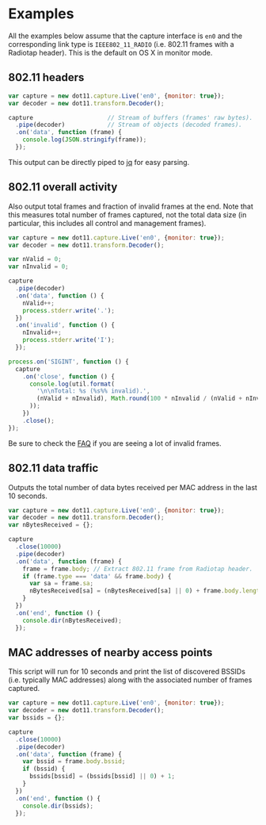 # Examples


All the examples below assume that the capture interface is `en0` and the
corresponding link type is `IEEE802_11_RADIO` (i.e. 802.11 frames with a
Radiotap header). This is the default on OS X in monitor mode.


## 802.11 headers

```javascript
var capture = new dot11.capture.Live('en0', {monitor: true});
var decoder = new dot11.transform.Decoder();

capture                     // Stream of buffers (frames' raw bytes).
  .pipe(decoder)            // Stream of objects (decoded frames).
  .on('data', function (frame) {
    console.log(JSON.stringify(frame));
  });
```

This output can be directly piped to [jq][] for
easy parsing.


## 802.11 overall activity

Also output total frames and fraction of invalid frames at the end. Note that
this measures total number of frames captured, not the total data size (in
particular, this includes all control and management frames).

```javascript
var capture = new dot11.capture.Live('en0', {monitor: true});
var decoder = new dot11.transform.Decoder();

var nValid = 0;
var nInvalid = 0;

capture
  .pipe(decoder)
  .on('data', function () {
    nValid++;
    process.stderr.write('.');
  })
  .on('invalid', function () {
    nInvalid++;
    process.stderr.write('I');
  });

process.on('SIGINT', function () {
  capture
    .on('close', function () {
      console.log(util.format(
        '\n\nTotal: %s (%s%% invalid).',
        (nValid + nInvalid), Math.round(100 * nInvalid / (nValid + nInvalid))
      ));
    })
    .close();
});
```

Be sure to check the [FAQ][] if you are seeing a lot of invalid frames.


## 802.11 data traffic

Outputs the total number of data bytes received per MAC address in the last 10
seconds.

```javascript
var capture = new dot11.capture.Live('en0', {monitor: true});
var decoder = new dot11.transform.Decoder();
var nBytesReceived = {};

capture
  .close(10000)
  .pipe(decoder)
  .on('data', function (frame) {
    frame = frame.body; // Extract 802.11 frame from Radiotap header.
    if (frame.type === 'data' && frame.body) {
      var sa = frame.sa;
      nBytesReceived[sa] = (nBytesReceived[sa] || 0) + frame.body.length;
    }
  })
  .on('end', function () {
    console.dir(nBytesReceived);
  });
```


## MAC addresses of nearby access points

This script will run for 10 seconds and print the list of discovered BSSIDs
(i.e. typically MAC addresses) along with the associated number of frames
captured.

```javascript
var capture = new dot11.capture.Live('en0', {monitor: true});
var decoder = new dot11.transform.Decoder();
var bssids = {};

capture
  .close(10000)
  .pipe(decoder)
  .on('data', function (frame) {
    var bssid = frame.body.bssid;
    if (bssid) {
      bssids[bssid] = (bssids[bssid] || 0) + 1;
    }
  })
  .on('end', function () {
    console.dir(bssids);
  });
```

[jq]: http://stedolan.github.io/jq/
[FAQ]: https://github.com/mtth/dot11/blob/master/doc/faq.md#im-seeing-a-lot-of-invalid-frames-why-is-this
